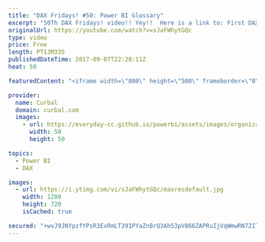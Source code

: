 ```yaml
---
title: "DAX Fridays! #50: Power BI Glossary"
excerpt: "50Th DAX Fridays! video!! Yey!!  Here is a link to: First DAX Friday video: https://www.youtube.com/watch?v=vcYz0XPklXg&index=3&list=PLDz00l_jz6zym_YP8ZW11o52niGfCP8pN  DAX Fridays Survey: https://1drv.ms/xs/s!Ar8CDNp8cGTcgjaHonN82T8I1jQT  Power BI Glossary: https://curbal.com/blogglossary  PREVIOUS"
originalUrl: https://youtube.com/watch?v=sJaFWhytGQc
type: video
price: Free
length: PT13M33S
publishedDateTime: 2017-09-07T22:28:11Z
heat: 50

featuredContent: "<iframe width=\"800\" height=\"500\" frameborder=\"0\" src=\"https://www.youtube.com/embed/sJaFWhytGQc\" allow=\"accelerometer; autoplay; encrypted-media; gyroscope; picture-in-picture\" allowfullscreen></iframe>"

provider:
  name: Curbal
  domain: curbal.com
  images:
    - url: https://everyday-cc.github.io/powerbi/assets/images/organizations/curbal.com-50x50.jpg
      width: 50
      height: 50

topics:
  - Power BI
  - DAX

images:
  - url: https://i.ytimg.com/vi/sJaFWhytGQc/maxresdefault.jpg
    width: 1280
    height: 720
    isCached: true

secured: "+wvJ9JNYpzfYPsR3ExRmLT391PYaZnBrQ3Ah53pV866ZAPRuIjVqWmwRN72ITEXV/Z2K4OftF8Cg33SOWT/db+ZY76fjf+WxUkPt3XopmUPD9RkavLL5OuUbhQ5Qd1RvOh8zZfbZ/67e6zg4GR/QqR2+KREZvIUV9NNHdDrzpeFQxEkpcddqnFMRBk9Hb7d7xjFYMDvQpNh+6AtfoOcJVGUvSDT1l+RST5XTcFiCEuAFmhonA1KZv4WAq1EH9eOjwBa7VcLB/sHYR5H6/0SH0tmI35GDbTbkUN2QRSlrPJIjoM1jQBxId0l4YQ08PdrPFDcUkOT1a971EoM83xZ9+SqB79hpNY6NbIY2AW54LjO2ipuz6ELWJAEaglh7SnHgNxUJFYyq0xJu0pV2Y6DB/oZo7xsBAqc+VB8xO1XMGFg=;Pn+x/XF6+UAHrhP8kgXn0A=="
---
```


